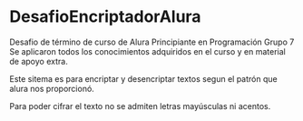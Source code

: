 # DesafioEncriptadorAlura
Desafio de término de curso de Alura Principiante en Programación Grupo 7
Se aplicaron todos los conocimientos adquiridos en el curso y en material de apoyo extra.

Este sitema es para encriptar y desencriptar textos segun el patrón que alura nos proporcionó.

Para poder cifrar el texto no se admiten letras mayúsculas ni acentos. 

~~~ Desarrollado por Katherine Andrade ~~~
